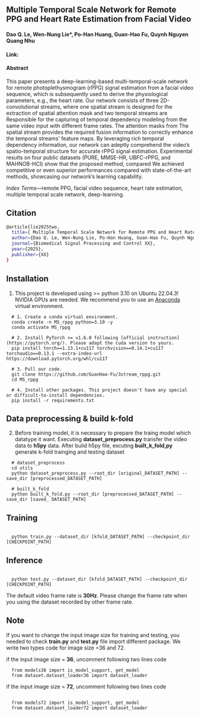 
## Multiple Temporal Scale Network for Remote PPG and Heart Rate Estimation from Facial Video
#### Dao Q. Le, Wen-Nung Lie*, Po-Han Huang, Guan-Hao Fu, Quynh Nguyen Quang Nhu

#### Link: 

#### Abstract

  This paper presents a deep-learning-based multi-temporal-scale network for remote photoplethysmogram (rPPG) signal estimation from a facial video sequence, which is subsequently used to derive the physiological parameters, e.g., the heart rate. Our network consists of three 2D-convolutional streams, where one spatial stream is designed for the extraction of spatial attention mask and two temporal streams are Responsible for the capturing of temporal dependency modeling from the same video input with different frame rates. The attention masks from The spatial stream provides the required fusion information to correctly enhance the temporal streams’ feature maps. By leveraging rich temporal dependency information, our network can adeptly comprehend the video’s spatio-temporal structure for accurate rPPG signal estimation. Experimental results on four public datasets (PURE, MMSE-HR, UBFC-rPPG, and MAHNOB-HCI) show that the proposed method, compared We achieved competitive or even superior performances compared with state-of-the-art methods, showcasing our network’s learning capability.
  
_Index Terms_—remote PPG, facial video sequence, heart rate estimation, multiple temporal scale network, deep-learning.

## Citation 

``` bash
@article{lie2025two,
  title={ Multiple Temporal Scale Network for Remote PPG and Heart Rate Estimation from Facial Video},
  author={Dao Q. Le, Wen-Nung Lie, Po-Han Huang, Guan-Hao Fu, Quynh Nguyen Quang Nhu},
  journal={Biomedical Signal Processing and Control XX},
  year={2025},
  publisher={XX}
}
```

## Installation
1. This project is developed using >= python 3.10 on Ubuntu 22.04.3! NVIDIA GPUs are needed. We recommend you to use an [Anaconda](https://www.anaconda.com/) virtual environment.

```shell
  # 1. Create a conda virtual environment.
  conda create -n MS_rppg python=3.10 -y
  conda activate MS_rppg
  
  # 2. Install PyTorch >= v1.6.0 following [official instruction](https://pytorch.org/). Please adapt the cuda version to yours.
  pip install torch==1.13.1+cu117 torchvision==0.14.1+cu117 torchaudio==0.13.1 --extra-index-url https://download.pytorch.org/whl/cu117
  
  # 3. Pull our code.
  git clone https://github.com/GuanHao-Fu/3stream_rppg.git
  cd MS_rppg
  
  # 4. Install other packages. This project doesn't have any special or difficult-to-install dependencies.
  pip install -r requirements.txt 
```

## Data preprocessing & build k-fold
2. Before training model, it is necessary to prepare the traing model which datatype it want. Executing **dataset_preprocess.py** transfer the video data to **h5py** data. After bulid h5py file, excuting **built_k_fold,py** generate k-fold trainging and testing dataset 
```shell
  # dataset_preprocess
  cd utils
  python dataset_preprocess.py --root_dir [original_DATASET_PATH] --save_dir [preprocessed_DATASET_PATH]

  # built_k_fold
  python built_k_fold.py --root_dir [preprocessed_DATASET_PATH] --save_dir [saved_ DATASET_PATH]
```
## Training 

```shell

  python train.py --dataset_dir [kfold_DATASET_PATH] --checkpoint_dir [CHECKPOINT_PATH]

```
## Inference 

```shell

  python test.py --dataset_dir [kfold_DATASET_PATH] --checkpoint_dir [CHECKPOINT_PATH]

```
The default video frame rate is **30Hz**. Please change the frame rate when you using the dataset recorded by other frame rate. 

## Note
If you want to change the input image size for training and testing, you needed to check **train.py** and **test.py** file import different package. We write two types code for image size =36 and 72.

if the input image size = **36**, uncomment following two lines code
```shell
  from models36 import is_model_support, get_model
  from dataset.dataset_loader36 import dataset_loader
```
if the input image size = **72**, uncomment following two lines code
```shell

  from models72 import is_model_support, get_model
  from dataset.dataset_loader72 import dataset_loader
```
